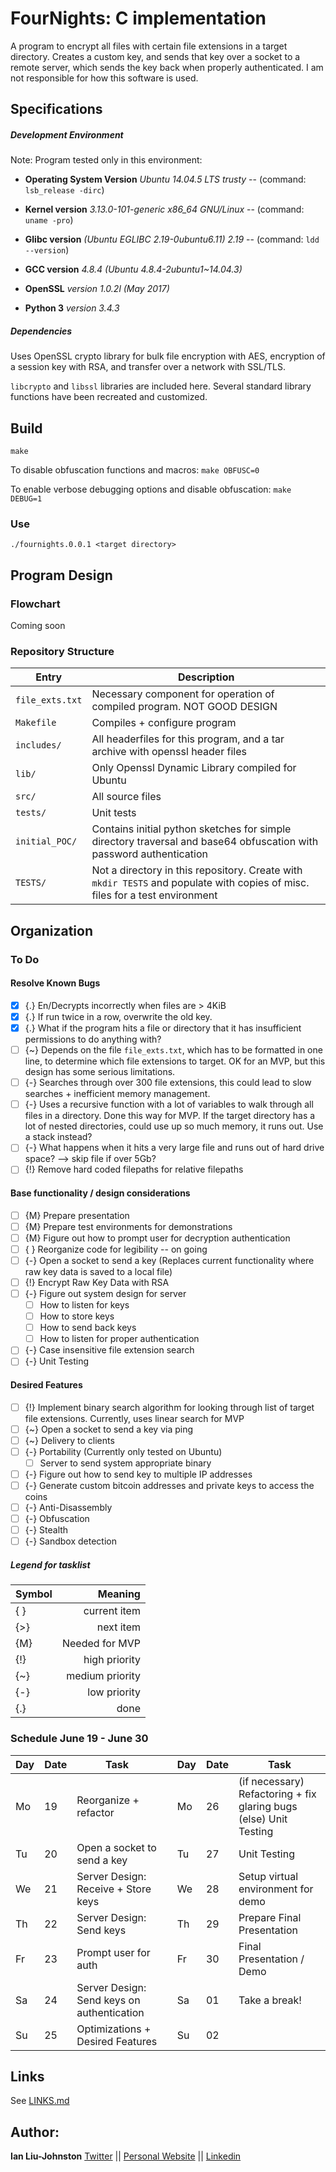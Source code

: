 # FourNights: C implementation
A program to encrypt all files with certain file extensions in a target directory. Creates a custom key, and sends that key over a socket to a remote server, which sends the key back when properly authenticated. I am not responsible for how this software is used.

## Specifications
<h5>Development Environment</h5>

Note: Program tested only in this environment:

* **Operating System Version**	*Ubuntu 14.04.5 LTS trusty* -- (command: ``lsb_release -dirc``)

* **Kernel version** *3.13.0-101-generic x86_64 GNU/Linux*  -- (command: ``uname -pro``)

* **Glibc version** *(Ubuntu EGLIBC 2.19-0ubuntu6.11) 2.19* -- (command: ``ldd --version``)

* **GCC version** *4.8.4 (Ubuntu 4.8.4-2ubuntu1~14.04.3)*

* **OpenSSL** *version 1.0.2l (May 2017)*

* **Python 3** *version 3.4.3*

<h5>Dependencies</h5>
Uses OpenSSL crypto library for bulk file encryption with AES, encryption of a session key with RSA, and transfer over a network with SSL/TLS.

``libcrypto`` and ``libssl`` libraries are included here. Several standard library functions have been recreated and customized.

## Build
``make``

To disable obfuscation functions and macros:
``make OBFUSC=0``

To enable verbose debugging options and disable obfuscation:
``make DEBUG=1``

### Use
``./fournights.0.0.1 <target directory>``

## Program Design
### Flowchart
Coming soon

### Repository Structure
| Entry             | Description |
| ------------------| ------------|
| ``file_exts.txt`` | Necessary component for operation of compiled program. NOT GOOD DESIGN
| ``Makefile``      | Compiles + configure program
| ``includes/``     | All headerfiles for this program, and a tar archive with openssl header files
| ``lib/``          | Only Openssl Dynamic Library compiled for Ubuntu
| ``src/``          | All source files
| ``tests/``        | Unit tests
| ``initial_POC/``  | Contains initial python sketches for simple directory traversal and base64 obfuscation with password authentication
| ``TESTS/``        | Not a directory in this repository. Create with ``mkdir TESTS`` and populate with copies of misc. files for a test environment

## Organization
### To Do
#### Resolve Known Bugs
- [x] {.} En/Decrypts incorrectly when files are > 4KiB
- [x] {.} If run twice in a row, overwrite the old key.
- [x] {.} What if the program hits a file or directory that it has insufficient permissions to do anything with?
- [ ] {~} Depends on the file ``file_exts.txt``, which has to be formatted in one line, to determine which file extensions to target. OK for an MVP, but this design has some serious limitations.
- [ ] {-} Searches through over 300 file extensions, this could lead to slow searches + inefficient memory management.
- [ ] {-} Uses a recursive function with a lot of variables to walk through all files in a directory. Done this way for MVP. If the target directory has a lot of nested directories, could use up so much memory, it runs out. Use a stack instead?
- [ ] {-} What happens when it hits a very large file and runs out of hard drive space? --> skip file if over 5Gb?
- [ ] {!} Remove hard coded filepaths for relative filepaths

#### Base functionality / design considerations
- [ ] {M} Prepare presentation 
- [ ] {M} Prepare test environments for demonstrations
- [ ] {M} Figure out how to prompt user for decryption authentication
- [ ] { } Reorganize code for legibility -- on going
- [ ] {-} Open a socket to send a key (Replaces current functionality where raw key data is saved to a local file)
- [ ] {!} Encrypt Raw Key Data with RSA
- [ ] {-} Figure out system design for server
  - [ ] How to listen for keys
  - [ ] How to store keys
  - [ ] How to send back keys
  - [ ] How to listen for proper authentication
- [ ] {-} Case insensitive file extension search
- [ ] {-} Unit Testing

#### Desired Features
- [ ] {!} Implement binary search algorithm for looking through list of target file extensions. Currently, uses linear search for MVP
- [ ] {~} Open a socket to send a key via ping
- [ ] {~} Delivery to clients
- [ ] {-} Portability (Currently only tested on Ubuntu)
  - [ ] Server to send system appropriate binary
- [ ] {-} Figure out how to send key to multiple IP addresses 
- [ ] {-} Generate custom bitcoin addresses and private keys to access the coins
- [ ] {-} Anti-Disassembly
- [ ] {-} Obfuscation
- [ ] {-} Stealth
- [ ] {-} Sandbox detection

##### Legend for tasklist
| Symbol| Meaning                     |
| ------| ---------------------------:|
|  { }  | current item                |
|  {>}  | next item                   |
|  {M}  | Needed for MVP              |
|  {!}  | high priority               |
|  {~}  | medium priority             |
|  {-}  | low priority                |
|  {.}  | done                        |

### Schedule June 19 - June 30
| Day| Date| Task                       |  | Day| Date| Task                      |
| ---| ---| ----------------------------| -| ---| ---| ---------------------------|
| Mo | 19 | Reorganize + refactor       |  | Mo | 26 | (if necessary) Refactoring + fix glaring bugs (else) Unit Testing|
| Tu | 20 | Open a socket to send a key |  | Tu | 27 | Unit Testing               |
| We | 21 | Server Design: Receive + Store keys |  | We | 28 | Setup virtual environment for demo|
| Th | 22 | Server Design: Send keys    |  | Th | 29 | Prepare Final Presentation |
| Fr | 23 | Prompt user for auth        |  | Fr | 30 | Final Presentation / Demo  |
| Sa | 24 | Server Design: Send keys on authentication|  | Sa | 01 | Take a break!              |
| Su | 25 | Optimizations + Desired Features|  | Su | 02 |                            |

## Links
See [LINKS.md](LINKS.md)

## Author:
**Ian Liu-Johnston** [Twitter](https://twitter.com/@Concativerse) || [Personal Website](http://www.ianxaunliu-johnston.com/) || [Linkedin](https://www.linkedin.com/in/ian-liu-johnston-32a40a115)
